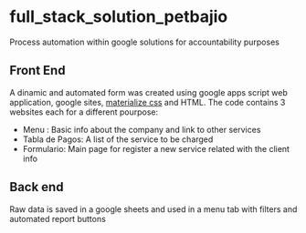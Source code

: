 # full_stack_solution_petbajio
Process automation within google solutions for accountability purposes

## Front End
A dinamic and automated form was created using google apps script web application, google sites, [materialize css](https://materializecss.com) and HTML.
The code contains 3 websites each for a different pourpose:
- Menu : Basic info about the company and link to other services
- Tabla de Pagos: A list of the service to be charged
- Formulario: Main page for register a new service related with the client info

## Back end
Raw data is saved in a google sheets and used in a menu tab with filters and automated report buttons 
